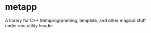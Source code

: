 # metapp
A library for C++ Metaprogramming, template, and other magical stuff under one utility header
